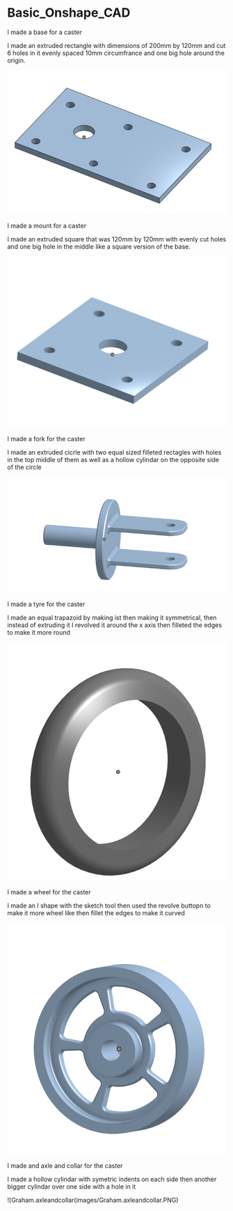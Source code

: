 # Basic_Onshape_CAD


I made a base for a caster



I made an extruded rectangle with dimensions of 200mm by 120mm and cut 6 holes in it evenly spaced 10mm circumfrance and one big hole around the origin.




![Graham.base](images/Graham.base.PNG)



I made a mount for a caster


I made an extruded square that was 120mm by 120mm with evenly cut holes and one big hole in the middle like a square version of the base.
 

![Graham.mount](images/Graham.mount.PNG)


I made a fork for the caster


I made an extruded cicrle with two equal sized filleted rectagles with holes in the top middle of them as well as a hollow cylindar on the opposite side of the circle


![Graham.fork](images/Graham.fork.PNG)



I made a tyre for the caster


I made an equal trapazoid by making ist then making it symmetrical, then instead of extruding it I revolved it around the x axis then filleted the edges to make it more round



![Graham.tyre](images/Graham.tyre.PNG)


I made a wheel for the caster


I made an I shape with the sketch tool then used the revolve buttopn to make it more wheel like then fillet the edges to make it curved


![Graham.wheel](images/Graham.wheel.PNG)


I made and axle and collar for the caster

I made a hollow cylindar with symetric indents on each side then another bigger cylindar over one side with a hole in it


![Graham.axleandcollar(images/Graham.axleandcollar.PNG)
